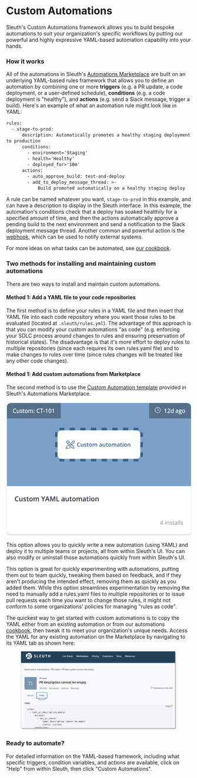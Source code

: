 # Custom Automations

Sleuth's Custom Automations framework allows you to build bespoke automations to suit your organization's specific workflows by putting our powerful and highly expressive YAML-based automation capability into your hands.&#x20;

### How it works

All of the automations in Sleuth's [Automations Marketplace](../automations-marketplace/) are built on an underlying YAML-based rules framework that allows you to define an automation by combining one or more **triggers** (e.g. a PR update, a code deployment, or a user-defined schedule), **conditions** (e.g. a code deployment is "healthy"), and **actions** (e.g. send a Slack message, trigger a build). Here's an example of what an automation rule might look like in YAML:

```
rules:
  - stage-to-prod:
      description: Automatically promotes a healthy staging deployment to production
      conditions:
        - environment='Staging'
        - health='Healthy'
        - deployed_for>'10m'
      actions:
        - auto_approve_build: test-and-deploy
        - add_to_deploy_message_thread: >-
            Build promoted automatically on a healthy staging deploy
```

A rule can be named whatever you want, `stage-to-prod` in this example, and can have a description to display in the Sleuth interface. In this example, the automation's conditions check that a deploy has soaked healthily for a specified amount of time, and then the actions automatically approve a pending build to the next environment and send a notification to the Slack deployment message thread. Another common and powerful action is the [webhook](webhook.md), which can be used to notify external systems.

For more ideas on what tasks can be automated, see [our cookbook](cookbook.md).

### Two methods for installing and maintaining custom automations

There are two ways to install and maintain custom automations.&#x20;

#### Method 1: Add a YAML file to your code repositories&#x20;

The first method is to define your rules in a YAML file and then insert that YAML file into each code repository where you want those rules to be evaluated (located at `.sleuth/rules.yml`). The advantage of this approach is that you can modify your custom automations "as code" (e.g. enforcing your SDLC process around changes to rules and ensuring preservation of historical states). The disadvantage is that it's more effort to deploy rules to multiple repositories (since each requires its own rules.yaml file) and to make changes to rules over time (since rules changes will be treated like any other code changes).

#### Method 1: Add custom automations from Marketplace

The second method is to use the [Custom Automation template](https://marketplace.sleuth.io/?filter=custom) provided in Sleuth's Automations Marketplace.

&#x20;![](<../../.gitbook/assets/image (1) (1) (1) (1) (1).png>)

This option allows you to quickly write a new automation (using YAML) and deploy it to multiple teams or projects, all from within Sleuth's UI. You can also modify or uninstall those automations quickly from within Sleuth's UI.&#x20;

This option is great for quickly experimenting with automations, putting them out to team quickly, tweaking them based on feedback, and if they aren't producing the intended effect, removing them as quickly as you added them. While this option streamlines experimentation by removing the need to manually add a rules.yaml files to multiple repositories or to issue pull requests each time you want to change those rules, it might not conform to some organizations' policies for managing "rules as code".

The quickest way to get started with custom automations is to copy the YAML either from an existing automation or from our automations [cookbook](https://help.sleuth.io/sleuth-automations/actions), then tweak it to meet your organization's unique needs. Access the YAML for any existing automation on the Marketplace by navigating to its YAML tab as shown here:

<figure><img src="../../.gitbook/assets/image (2) (1) (1) (1).png" alt=""><figcaption></figcaption></figure>



### Ready to automate?

For detailed information on the YAML-based framework, including what specific triggers, condition variables, and actions are available, click on "Help" from within Sleuth, then click "Custom Automations".


